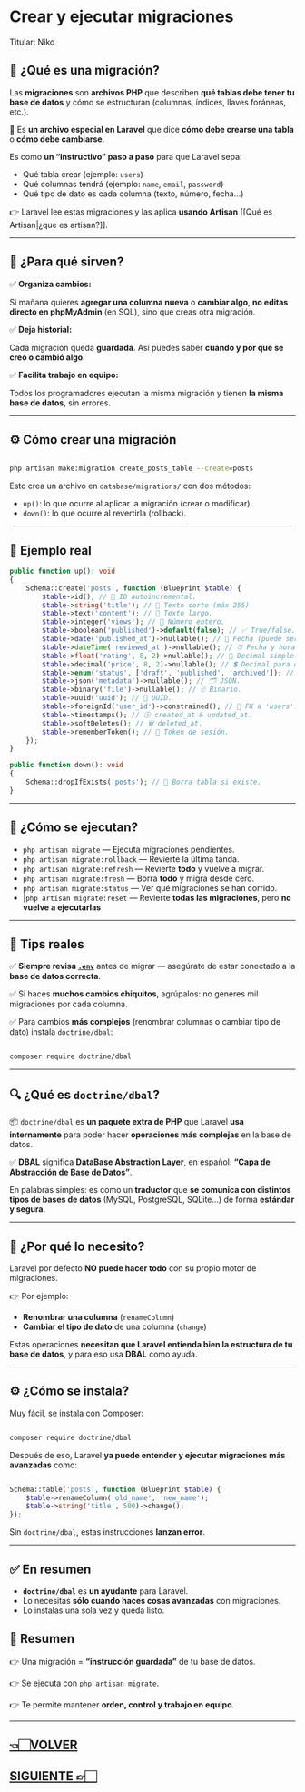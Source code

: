 # Crear y ejecutar migraciones

Titular: Niko

## 🦜 **¿Qué es una migración?**

Las **migraciones** son **archivos PHP** que describen **qué tablas debe tener tu base de datos** y cómo se estructuran (columnas, índices, llaves foráneas, etc.).

🔑 Es **un archivo especial en Laravel** que dice **cómo debe crearse una tabla** o **cómo debe cambiarse**.

Es como **un “instructivo” paso a paso** para que Laravel sepa:

- Qué tabla crear (ejemplo: `users`)
- Qué columnas tendrá (ejemplo: `name`, `email`, `password`)
- Qué tipo de dato es cada columna (texto, número, fecha…)

👉 Laravel lee estas migraciones y las aplica **usando Artisan** [[Qué es Artisan|¿que es artisan?]].

---

## 🧱 **¿Para qué sirven?**

✅ **Organiza cambios:**

Si mañana quieres **agregar una columna nueva** o **cambiar algo**, **no editas directo en phpMyAdmin**  (en SQL), sino que creas otra migración.

✅ **Deja historial:**

Cada migración queda **guardada**. Así puedes saber **cuándo y por qué se creó o cambió algo**.

✅ **Facilita trabajo en equipo:**

Todos los programadores ejecutan la misma migración y tienen **la misma base de datos**, sin errores.

---

## ⚙️ **Cómo crear una migración**

```bash

php artisan make:migration create_posts_table --create=posts

```

Esto crea un archivo en `database/migrations/` con dos métodos:

- `up()`: lo que ocurre al aplicar la migración (crear o modificar).
- `down()`: lo que ocurre al revertirla (rollback).

---

## 🧩 **Ejemplo real**

```php
public function up(): void
{
    Schema::create('posts', function (Blueprint $table) {
        $table->id(); // 🔑 ID autoincremental.
        $table->string('title'); // 📌 Texto corto (máx 255).
        $table->text('content'); // 📜 Texto largo.
        $table->integer('views'); // 🔢 Número entero.
        $table->boolean('published')->default(false); // ✅ True/false.
        $table->date('published_at')->nullable(); // 📅 Fecha (puede ser nulo).
        $table->dateTime('reviewed_at')->nullable(); // ⏰ Fecha y hora.
        $table->float('rating', 8, 2)->nullable(); // 📏 Decimal simple.
        $table->decimal('price', 8, 2)->nullable(); // 💲 Decimal para dinero.
        $table->enum('status', ['draft', 'published', 'archived']); // 🎚️ Opciones limitadas.
        $table->json('metadata')->nullable(); // 🗂️ JSON.
        $table->binary('file')->nullable(); // 🗄️ Binario.
        $table->uuid('uuid'); // 🔐 UUID.
        $table->foreignId('user_id')->constrained(); // 🔗 FK a 'users'.
        $table->timestamps(); // 🕒 created_at & updated_at.
        $table->softDeletes(); // 🗑️ deleted_at.
        $table->rememberToken(); // 🔑 Token de sesión.
    });
}

public function down(): void
{
    Schema::dropIfExists('posts'); // 🚫 Borra tabla si existe.
}

```

---

## 🔄 **¿Cómo se ejecutan?**

- `php artisan migrate` — Ejecuta migraciones pendientes.
- `php artisan migrate:rollback` — Revierte la última tanda.
- `php artisan migrate:refresh` — Revierte **todo** y vuelve a migrar.
- `php artisan migrate:fresh` — Borra **todo** y migra desde cero.
- `php artisan migrate:status` — Ver qué migraciones se han corrido.
- |`php artisan migrate:reset` — Revierte **todas las migraciones**, pero **no vuelve a ejecutarlas**


---

## 🔑 **Tips reales**

✅ **Siempre revisa [`.env`](Instalación%20Paso%20a%20Paso.md)** antes de migrar — asegúrate de estar conectado a la **base de datos correcta**.

✅ Si haces **muchos cambios chiquitos**, agrúpalos: no generes mil migraciones por cada columna.

✅ Para cambios **más complejos** (renombrar columnas o cambiar tipo de dato) instala `doctrine/dbal`:

```bash

composer require doctrine/dbal

```

---

## 🔍 **¿Qué es `doctrine/dbal`?**

📦 `doctrine/dbal` es **un paquete extra de PHP** que Laravel **usa internamente** para poder hacer **operaciones más complejas** en la base de datos.

✅ **DBAL** significa **DataBase Abstraction Layer**, en español: **“Capa de Abstracción de Base de Datos”**.

En palabras simples: es como un **traductor** que **se comunica con distintos tipos de bases de datos** (MySQL, PostgreSQL, SQLite...) de forma **estándar y segura**.

---

## 🧩 **¿Por qué lo necesito?**

Laravel por defecto **NO puede hacer todo** con su propio motor de migraciones.

👉 Por ejemplo:

- **Renombrar una columna** (`renameColumn`)
- **Cambiar el tipo de dato** de una columna (`change`)

Estas operaciones **necesitan que Laravel entienda bien la estructura de tu base de datos**, y para eso usa **DBAL** como ayuda.

---

## ⚙️ **¿Cómo se instala?**

Muy fácil, se instala con Composer:

```bash

composer require doctrine/dbal

```

Después de eso, Laravel **ya puede entender y ejecutar migraciones más avanzadas** como:

```php

Schema::table('posts', function (Blueprint $table) {
    $table->renameColumn('old_name', 'new_name');
    $table->string('title', 500)->change();
});

```

Sin `doctrine/dbal`, estas instrucciones **lanzan error**.

---

## ✅ **En resumen**

- **`doctrine/dbal`** es **un ayudante** para Laravel.
- Lo necesitas **sólo cuando haces cosas avanzadas** con migraciones.
- Lo instalas una sola vez y queda listo.

## 🎉 **Resumen**

👉 Una migración = **“instrucción guardada”** de tu base de datos.

👉 Se ejecuta con `php artisan migrate`.

👉 Te permite mantener **orden, control y trabajo en equipo**.

---

## [👈🏻VOLVER](Conexión%20a%20MySQL%20phpMyAdmin.md)

## [SIGUIENTE 👉🏻](Editar%20tablas%20existentes.md)